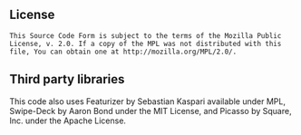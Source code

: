 License
-------

    This Source Code Form is subject to the terms of the Mozilla Public
    License, v. 2.0. If a copy of the MPL was not distributed with this
    file, You can obtain one at http://mozilla.org/MPL/2.0/.

Third party libraries
-------
  This code also uses Featurizer by Sebastian Kaspari available under MPL,
  Swipe-Deck by Aaron Bond under the MIT License, and Picasso by Square, Inc.
  under the Apache License.
